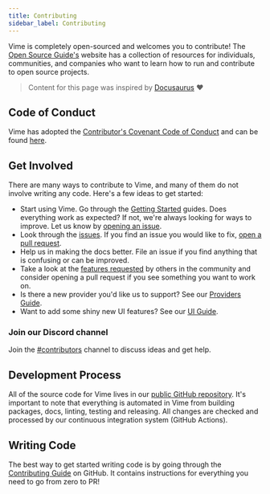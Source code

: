 ```yaml
---
title: Contributing
sidebar_label: Contributing
---
```


Vime is completely open-sourced and welcomes you to contribute! The
[Open Source Guide's](https://opensource.guide) website has a collection of resources for individuals,
communities, and companies who want to learn how to run and contribute to open source projects.

> Content for this page was inspired by [Docusaurus](https://v2.docusaurus.io/docs/contributing) ❤️

## Code of Conduct

Vime has adopted the [Contributor's Covenant Code of Conduct](https://www.contributor-covenant.org/)
and can be found [here](https://github.com/vime-js/vime/blob/master/CODE_OF_CONDUCT.md).

## Get Involved

There are many ways to contribute to Vime, and many of them do not involve writing any code. Here's
a few ideas to get started:

- Start using Vime. Go through the [Getting Started](../getting-started/installation) guides. Does
  everything work as expected? If not, we're always looking for ways to improve. Let us know by
  [opening an issue](https://github.com/vime-js/vime/issues).
- Look through the [issues](https://github.com/vime-js/vime/issues). If you find an issue
  you would like to fix, [open a pull request](https://egghead.io/courses/how-to-contribute-to-an-open-source-project-on-github).
- Help us in making the docs better. File an issue if you find anything that is confusing or can be
  improved.
- Take a look at the [features requested](https://github.com/vime-js/vime/labels/enhancement) by
  others in the community and consider opening a pull request if you see something you want to work on.
- Is there a new provider you'd like us to support? See our
  [Providers Guide](https://github.com/vime-js/vime/blob/master/.github/PROVIDERS.md).
- Want to add some shiny new UI features? See our
  [UI Guide](https://github.com/vime-js/vime/blob/master/.github/UI.md).

### Join our Discord channel

Join the [#contributors](https://discord.gg/feZ6cAE) channel to discuss ideas and get help.

## Development Process

All of the source code for Vime lives in our [public GitHub repository](https://github.com/vime-js/vime).
It's important to note that everything is automated in Vime from building packages, docs, linting,
testing and releasing. All changes are checked and processed by our continuous integration
system (GitHub Actions).

## Writing Code

The best way to get started writing code is by going through the
[Contributing Guide](https://github.com/vime-js/vime/blob/master/.github/CONTRIBUTING.md) on GitHub. It contains
instructions for everything you need to go from zero to PR!
